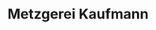 ---
title: "Metzgerei Kaufmann"
url: /wuppertal/metzgerei-kaufmann-rolingswerth/
shop: Metzgerei
---